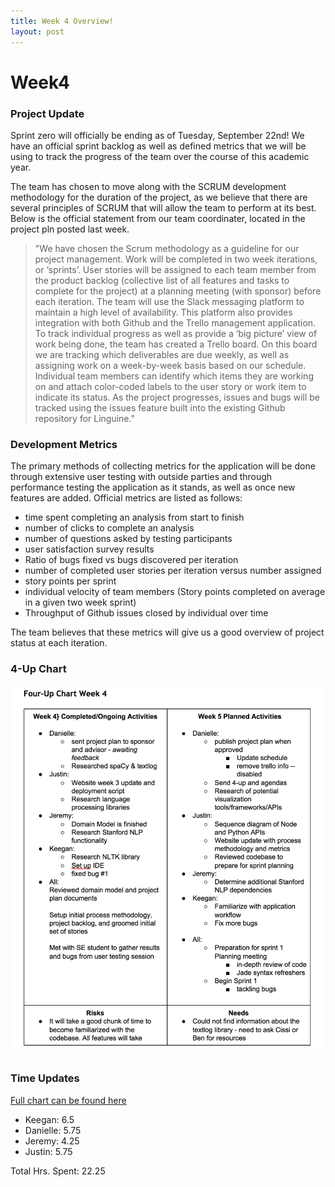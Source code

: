 ```yaml
---
title: Week 4 Overview!
layout: post
---
```


# Week4

### Project Update
Sprint zero will officially be ending as of Tuesday, September 22nd! We have an official sprint backlog as well as
defined metrics that we will be using to track the progress of the team over the course of this academic year.

The team has chosen to move along with the SCRUM development methodology for the duration of the project, as we
believe that there are several principles of SCRUM that will allow the team to perform at its best. Below is the official
statement from our team coordinater, located in the project pln posted last week. 

> "We have chosen the Scrum methodology as a guideline for our project management. Work will be completed in two week iterations, or ‘sprints’. User stories will be assigned to each team member from the product backlog (collective list of all features and tasks to complete for the project) at a planning meeting (with sponsor) before each iteration. The team will use the Slack messaging platform to maintain a high level of availability. This platform also provides integration with both Github and the Trello management application. To track individual progress as well as provide a ‘big picture’ view of work being done, the team has created a Trello board. On this board we are tracking which deliverables are due weekly, as well as assigning work on a week-by-week basis based on our schedule. Individual team members can identify which items they are working on and attach color-coded labels to the user story or work item to indicate its status. As the project progresses, issues and bugs will be tracked using the issues feature built into the existing Github repository for Linguine."

### Development Metrics

The primary methods of collecting metrics for the application will be done through extensive user testing with outside parties and
through performance testing the application as it stands, as well as once new features are added. Official metrics are listed as follows: 

* time spent completing an analysis from start to finish 
* number of clicks to complete an analysis 
* number of questions asked by testing participants
* user satisfaction survey results
* Ratio of bugs fixed vs bugs discovered per iteration
* number of completed user stories per iteration versus number assigned
* story points per sprint
* individual velocity of team members (Story points completed on average in a given two week sprint)
* Throughput of Github issues closed by individual over time

The team believes that these metrics will give us a good overview of project status at each iteration.

### 4-Up Chart
![Week 4 4-UP Chart]({{site.baseurl}}../../../images/week4-4up.png)

### Time Updates
[Full chart can be found here]({{site.baseurl}}../../../staticcontent/week4-timesheet.pdf)

* Keegan: 6.5
* Danielle: 5.75
* Jeremy: 4.25
* Justin: 5.75

Total Hrs. Spent: 22.25
